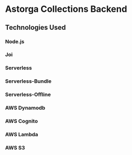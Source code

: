 # Astorga Collections Backend

## Technologies Used

### Node.js 
### Joi
### Serverless
### Serverless-Bundle
### Serverless-Offline
### AWS Dynamodb
### AWS Cognito
### AWS Lambda
### AWS S3